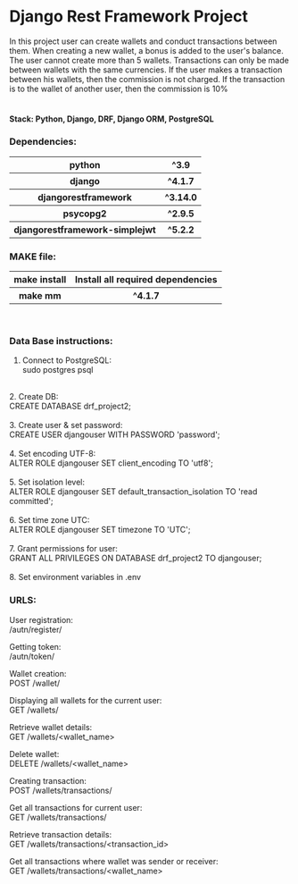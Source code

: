 # Django Rest Framework Project

In this project user can create wallets and conduct transactions between them. 
When creating a new wallet, a bonus is added to the user's balance. 
The user cannot create more than 5 wallets. 
Transactions can only be made between wallets with the same currencies. 
If the user makes a transaction between his wallets, then the commission is not charged. 
If the transaction is to the wallet of another user, then the commission is 10%
<br>
<br>
#### Stack: Python, Django, DRF, Django ORM, PostgreSQL



### Dependencies:


<table>
    <tr>
        <th>python</th>
        <th>^3.9</th>
    </tr>
    <tr>
        <th>django</th>
        <th>^4.1.7</th>
    </tr>
    <tr>
        <th>djangorestframework</th>
        <th>^3.14.0</th>
    </tr>
    <tr>
        <th>psycopg2</th>
        <th>^2.9.5</th>
    </tr>
    <tr>
        <th>djangorestframework-simplejwt</th>
        <th>^5.2.2</th>
    </tr>
</table>

### MAKE file:
<table>
    <tr>
        <th>make install</th>
        <th>Install all required dependencies</th>
    </tr>
    <tr>
        <th>make mm</th>
        <th>^4.1.7</th>
    </tr>
</table>

<br>

### Data Base instructions:
1. Connect to PostgreSQL: <br>
sudo postgres psql <br>
 <br>
2. Create DB:<br>
CREATE DATABASE drf_project2;<br>
 <br>
3. Create user & set password:<br>
CREATE USER djangouser WITH PASSWORD 'password';<br>
 <br>
4. Set encoding UTF-8:<br>
ALTER ROLE djangouser SET client_encoding TO 'utf8';<br>
 <br>
5. Set isolation level: <br>
ALTER ROLE djangouser SET default_transaction_isolation TO 'read committed';<br>
 <br>
6. Set time zone UTC: <br>
ALTER ROLE djangouser SET timezone TO 'UTC';<br>
 <br>
7. Grant permissions for user: <br>
GRANT ALL PRIVILEGES ON DATABASE drf_project2 TO djangouser;<br>
 <br>
8. Set environment variables in .env

<br>


### URLS:

User registration: <br>
/autn/register/

Getting token: <br>
/autn/token/

Wallet creation: <br>
POST /wallet/

Displaying all wallets for the current user: <br>
GET /wallets/

Retrieve wallet details: <br>
GET /wallets/<wallet_name>

Delete wallet: <br>
DELETE /wallets/<wallet_name>

Creating transaction: <br>
POST /wallets/transactions/

Get all transactions for current user: <br>
GET /wallets/transactions/

Retrieve transaction details: <br>
GET /wallets/transactions/<transaction_id>

Get all transactions where wallet was sender or receiver: <br>
GET /wallets/transactions/<wallet_name> 
